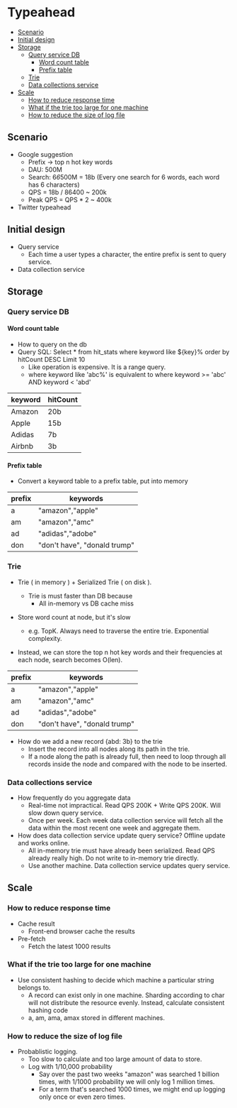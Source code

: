 # Typeahead

<!-- MarkdownTOC -->

- [Scenario](#scenario)
- [Initial design](#initial-design)
- [Storage](#storage)
	- [Query service DB](#query-service-db)
		- [Word count table](#word-count-table)
		- [Prefix table](#prefix-table)
	- [Trie](#trie)
	- [Data collections service](#data-collections-service)
- [Scale](#scale)
	- [How to reduce response time](#how-to-reduce-response-time)
	- [What if the trie too large for one machine](#what-if-the-trie-too-large-for-one-machine)
	- [How to reduce the size of log file](#how-to-reduce-the-size-of-log-file)

<!-- /MarkdownTOC -->


## Scenario
* Google suggestion
	- Prefix -> top n hot key words
	- DAU: 500M
	- Search: 6*6*500M = 18b (Every one search for 6 words, each word has 6 characters)
	- QPS = 18b / 86400 ~ 200k
	- Peak QPS = QPS * 2 ~ 400k
* Twitter typeahead

## Initial design
* Query service
	- Each time a user types a character, the entire prefix is sent to query service.
* Data collection service

## Storage
### Query service DB
#### Word count table
* How to query on the db
* Query SQL: Select * from hit_stats where keyword like ${key}% order by hitCount DESC Limit 10
	- Like operation is expensive. It is a range query. 
	- where keyword like 'abc%' is equivalent to where keyword >= 'abc' AND keyword < 'abd'

| keyword | hitCount |
|---------|----------|
| Amazon  | 20b      |
| Apple   | 15b      |
| Adidas  | 7b       |
| Airbnb  | 3b       |

#### Prefix table

* Convert a keyword table to a prefix table, put into memory

| prefix | keywords                     |
|--------|------------------------------|
| a      | "amazon","apple"             |
| am     | "amazon","amc"               |
| ad     | "adidas","adobe"             |
| don    | "don't have", "donald trump" |

### Trie

* Trie ( in memory ) + Serialized Trie ( on disk ). 
	- Trie is must faster than DB because
		+ All in-memory vs DB cache miss

* Store word count at node, but it's slow
	- e.g. TopK. Always need to traverse the entire trie. Exponential complexity.
* Instead, we can store the top n hot key words and their frequencies at each node, search becomes O(len).

| prefix | keywords                     |
|--------|------------------------------|
| a      | "amazon","apple"             |
| am     | "amazon","amc"               |
| ad     | "adidas","adobe"             |
| don    | "don't have", "donald trump" |

* How do we add a new record {abd: 3b} to the trie
	- Insert the record into all nodes along its path in the trie.
	- If a node along the path is already full, then need to loop through all records inside the node and compared with the node to be inserted. 

### Data collections service
* How frequently do you aggregate data
	- Real-time not impractical. Read QPS 200K + Write QPS 200K. Will slow down query service.
	- Once per week. Each week data collection service will fetch all the data within the most recent one week and aggregate them. 
* How does data collection service update query service? Offline update and works online.
	- All in-memory trie must have already been serialized. Read QPS already really high. Do not write to in-memory trie directly. 
	- Use another machine. Data collection service updates query service. 

## Scale
### How to reduce response time
* Cache result
	- Front-end browser cache the results
* Pre-fetch
	- Fetch the latest 1000 results

### What if the trie too large for one machine
* Use consistent hashing to decide which machine a particular string belongs to. 
	- A record can exist only in one machine. Sharding according to char will not distribute the resource evenly. Instead, calculate consistent hashing code 
	- a, am, ama, amax stored in different machines.

### How to reduce the size of log file
* Probablistic logging. 
	- Too slow to calculate and too large amount of data to store. 
	- Log with 1/10,000 probability
		+ Say over the past two weeks "amazon" was searched 1 billion times, with 1/1000 probability we will only log 1 million times. 
		+ For a term that's searched 1000 times, we might end up logging only once or even zero times. 